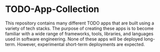 # TODO-App-Collection

This repository contains many different TODO apps that are built using a variety of tech stacks. The purpose of creating these apps is to become familiar with a wide range of frameworks, tools, libraries, and languages used in software engineering. None of these apps will be deployed long-term. However, experimental short-term deployments are expected.
